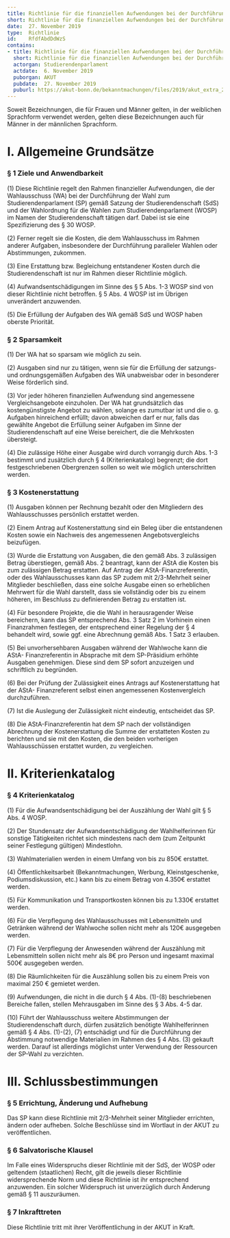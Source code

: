 ```yaml
---
title: Richtlinie für die finanziellen Aufwendungen bei der Durchführung der Wahlen zum Studierendenparlament
short: Richtlinie für die finanziellen Aufwendungen bei der Durchführung der Wahlen zum Studierendenparlament
date:  27. November 2019
type:  Richtlinie
id:    RfdfAbdDdWzS
contains:
- title: Richtlinie für die finanziellen Aufwendungen bei der Durchführung der Wahlen zum Studierendenparlament
  short: Richtlinie für die finanziellen Aufwendungen bei der Durchführung der Wahlen zum Studierendenparlament
  actorgan: Studierendenparlament
  actdate:  6. November 2019
  puborgan: AKUT
  pubdate:  27. November 2019
  puburl: https://akut-bonn.de/bekanntmachungen/files/2019/akut_extra_2019-25.pdf
---
```


Soweit Bezeichnungen, die für Frauen und Männer gelten, in der weiblichen Sprachform
verwendet werden, gelten diese Bezeichnungen auch für Männer in der männlichen
Sprachform.

# I. Allgemeine Grundsätze

### § 1 Ziele und Anwendbarkeit

(1) Diese Richtlinie regelt den Rahmen finanzieller Aufwendungen, die der
Wahlausschuss (WA) bei der Durchführung der Wahl zum
Studierendenparlament (SP) gemäß Satzung der Studierendenschaft (SdS) und
der Wahlordnung für die Wahlen zum Studierendenparlament (WOSP) im Namen
der Studierendenschaft tätigen darf. Dabei ist sie eine Spezifizierung des § 30
WOSP.

(2) Ferner regelt sie die Kosten, die dem Wahlausschuss im Rahmen anderer
Aufgaben, insbesondere der Durchführung paralleler Wahlen oder
Abstimmungen, zukommen.

(3) Eine Erstattung bzw. Begleichung entstandener Kosten durch die
Studierendenschaft ist nur im Rahmen dieser Richtlinie möglich.

(4) Aufwandsentschädigungen im Sinne des § 5 Abs. 1-3 WOSP sind von dieser
Richtlinie nicht betroffen. § 5 Abs. 4 WOSP ist im Übrigen unverändert
anzuwenden.

(5) Die Erfüllung der Aufgaben des WA gemäß SdS und WOSP haben oberste
Priorität.


### § 2 Sparsamkeit

(1) Der WA hat so sparsam wie möglich zu sein.

(2) Ausgaben sind nur zu tätigen, wenn sie für die Erfüllung der satzungs- und
ordnungsgemäßen Aufgaben des WA unabweisbar oder in besonderer Weise
förderlich sind.

(3) Vor jeder höheren finanziellen Aufwendung sind angemessene
Vergleichsangebote einzuholen. Der WA hat grundsätzlich das kostengünstigste
Angebot zu wählen, solange es zumutbar ist und die o. g. Aufgaben hinreichend
erfüllt; davon abweichen darf er nur, falls das gewählte Angebot die Erfüllung
seiner Aufgaben im Sinne der Studierendenschaft auf eine Weise bereichert, die
die Mehrkosten übersteigt.

(4) Die zulässige Höhe einer Ausgabe wird durch vorrangig durch Abs. 1-3 bestimmt
und zusätzlich durch § 4 (Kriterienkatalog) begrenzt; die dort festgeschriebenen
Obergrenzen sollen so weit wie möglich unterschritten werden.

### § 3 Kostenerstattung

(1) Ausgaben können per Rechnung bezahlt oder den Mitgliedern des
Wahlausschusses persönlich erstattet werden.

(2) Einem Antrag auf Kostenerstattung sind ein Beleg über die entstandenen Kosten
sowie ein Nachweis des angemessenen Angebotsvergleichs beizufügen.

(3) Wurde die Erstattung von Ausgaben, die den gemäß Abs. 3 zulässigen Betrag
überstiegen, gemäß Abs. 2 beantragt, kann der AStA die Kosten bis zum
zulässigen Betrag erstatten. Auf Antrag der AStA-Finanzreferentin, oder des
Wahlausschusses kann das SP zudem mit 2/3-Mehrheit seiner Mitglieder
beschließen, dass eine solche Ausgabe einen so erheblichen Mehrwert für die
Wahl darstellt, dass sie vollständig oder bis zu einem höheren, im Beschluss zu
definierenden Betrag zu erstatten ist.

(4) Für besondere Projekte, die die Wahl in herausragender Weise bereichern, kann
das SP entsprechend Abs. 3 Satz 2 im Vorhinein einen Finanzrahmen festlegen,
der entsprechend einer Regelung der § 4 behandelt wird, sowie ggf. eine
Abrechnung gemäß Abs. 1 Satz 3 erlauben.

(5) Bei unvorhersehbaren Ausgaben während der Wahlwoche kann die AStA-
Finanzreferentin in Absprache mit dem SP-Präsidium erhöhte Ausgaben
genehmigen. Diese sind dem SP sofort anzuzeigen und schriftlich zu begründen.

(6) Bei der Prüfung der Zulässigkeit eines Antrags auf Kostenerstattung hat der AStA-
Finanzreferent selbst einen angemessenen Kostenvergleich durchzuführen.

(7) Ist die Auslegung der Zulässigkeit nicht eindeutig, entscheidet das SP.

(8) Die AStA-Finanzreferentin hat dem SP nach der vollständigen Abrechnung der
Kostenerstattung die Summe der erstatteten Kosten zu berichten und sie mit den
Kosten, die den beiden vorherigen Wahlausschüssen erstattet wurden, zu
vergleichen.


# II. Kriterienkatalog

### § 4 Kriterienkatalog

(1) Für die Aufwandsentschädigung bei der Auszählung der Wahl gilt § 5 Abs. 4
WOSP.

(2) Der Stundensatz der Aufwandsentschädigung der Wahlhelferinnen für sonstige
Tätigkeiten richtet sich mindestens nach dem (zum Zeitpunkt seiner Festlegung
gültigen) Mindestlohn.

(3) Wahlmaterialien werden in einem Umfang von bis zu 850€ erstattet.

(4) Öffentlichkeitsarbeit (Bekanntmachungen, Werbung, Kleinstgeschenke,
Podiumsdiskussion, etc.) kann bis zu einem Betrag von 4.350€ erstattet werden.

(5) Für Kommunikation und Transportkosten können bis zu 1.330€ erstattet werden.

(6) Für die Verpflegung des Wahlausschusses mit Lebensmitteln und Getränken
während der Wahlwoche sollen nicht mehr als 120€ ausgegeben werden.

(7) Für die Verpflegung der Anwesenden während der Auszählung mit Lebensmitteln
sollen nicht mehr als 8€ pro Person und ingesamt maximal 500€ ausgegeben
werden.

(8) Die Räumlichkeiten für die Auszählung sollen bis zu einem Preis von maximal
250 € gemietet werden.

(9) Aufwendungen, die nicht in die durch § 4 Abs. (1)-(8) beschriebenen Bereiche
fallen, stellen Mehrausgaben im Sinne des § 3 Abs. 4-5 dar.

(10) Führt der Wahlausschuss weitere Abstimmungen der Studierendenschaft durch,
dürfen zusätzlich benötigte Wahlhelferinnen gemäß § 4 Abs. (1)-(2), (7)
entschädigt und für die Durchführung der Abstimmung notwendige Materialien im
Rahmen des § 4 Abs. (3) gekauft werden. Darauf ist allerdings möglichst unter
Verwendung der Ressourcen der SP-Wahl zu verzichten.


# III. Schlussbestimmungen

### § 5 Errichtung, Änderung und Aufhebung

Das SP kann diese Richtlinie mit 2/3-Mehrheit seiner Mitglieder errichten, ändern oder
aufheben. Solche Beschlüsse sind im Wortlaut in der AKUT zu veröffentlichen.


### § 6 Salvatorische Klausel

Im Falle eines Widerspruchs dieser Richtlinie mit der SdS, der WOSP oder geltendem (staatlichen) 
Recht, gilt die jeweils dieser Richtlinie widersprechende Norm und diese
Richtlinie ist ihr entsprechend anzuwenden. Ein solcher Widerspruch ist unverzüglich
durch Änderung gemäß § 11 auszuräumen.


### § 7 Inkrafttreten

Diese Richtlinie tritt mit ihrer Veröffentlichung in der AKUT in Kraft.

